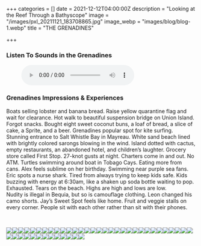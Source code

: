 +++
categories = []
date = 2021-12-12T04:00:00Z
description = "Looking at the Reef Through a Bathyscope"
image = "/images/pxl_20211121_183708865.jpg"
image_webp = "images/blog/blog-1.webp"
title = "THE GRENADINES"

+++
<p> <p>

### Listen To Sounds in the Grenadines

<figure> <figcaption></figcaption> <audio controls src="/images/nethermead-blog-audio-svg.mp3"> Your browser does not support the <code>audio</code> element. </audio> </figure> <p>

### Grenadines Impressions & Experiences

<span class="impressions">Boats selling lobster and banana bread. Raise yellow quarantine flag and wait for clearance. Hot walk to beautiful suspension bridge on Union Island. Forgot snacks. Bought eight sweet coconut buns, a loaf of bread, a slice of cake, a Sprite, and a beer. Grenadines popular spot for kite surfing. Stunning entrance to Salt Whistle Bay in Mayreau. White sand beach lined with brightly colored sarongs blowing in the wind. Island dotted with cactus, empty restaurants, an abandoned hotel, and children’s laughter. Grocery store called First Stop. 27-knot gusts at night. Charters come in and out. No ATM. Turtles swimming around boat in Tobago Cays. Eating more from cans. Alex feels sublime on her birthday. Swimming near purple sea fans. Eric spots a nurse shark. Tired from always trying to keep kids safe. Kids buzzing with energy at 6:30am, like a shaken up soda bottle waiting to pop. Exhausted. Tears on the beach. Highs are high and lows are low.  
Nudity is illegal in Bequia, but so is camouflage clothing. Leon changed his camo shorts. Jay’s Sweet Spot feels like home. Fruit and veggie stalls on every corner. People sit with each other rather than sit with their phones.</span>

<br>

![](/images/img_9673.jpg)![](/images/img_9677.jpg)![](/images/img_9717.jpg)![](/images/img_9723.jpg)![](/images/img_9739.jpg)![](/images/img_9774.jpg)![](/images/img_9780.jpg)![](/images/img_9788.jpg)![](/images/img_9810.jpg)![](/images/img_9819.jpg)![](/images/img_9833.jpg)![](/images/img_9836.jpg)![](/images/img_9851.jpg)![](/images/img_9862.jpg)![](/images/img_9900.jpg)![](/images/img_9937.jpg)![](/images/img_9940.jpg)![](/images/img_9942.jpg)![](/images/img_9952.jpg)![](/images/img-20211112-wa0001.jpg)![](/images/img-20211112-wa0002.jpg)![](/images/pxl_20211110_212519285.jpg)![](/images/pxl_20211111_202351581.jpg)![](/images/pxl_20211112_124948470.jpg)![](/images/pxl_20211113_151903455-portrait.jpg)![](/images/pxl_20211113_153558579.jpg)![](/images/pxl_20211114_211626118.jpg)![](/images/pxl_20211115_151405897.jpg)![](/images/pxl_20211118_133428121.jpg)![](/images/pxl_20211118_134350781.jpg)![](/images/pxl_20211119_211152502.jpg)![](/images/pxl_20211119_211401988-2.jpg)![](/images/pxl_20211120_115519563.jpg)![](/images/pxl_20211120_145634117.jpg)![](/images/pxl_20211120_145653442.jpg)![](/images/pxl_20211121_122215849.jpg)![](/images/pxl_20211121_124639390.jpg)![](/images/pxl_20211121_150634409.jpg)![](/images/pxl_20211121_183708865.jpg)![](/images/pxl_20211124_111527961.jpg)![](/images/pxl_20211124_143455778.jpg)![](/images/pxl_20211126_160812117.jpg)![](/images/pxl_20211126_162247813.jpg)![](/images/pxl_20211126_163105634.jpg)